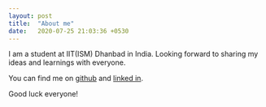 ```yaml
---
layout: post
title:  "About me"
date:   2020-07-25 21:03:36 +0530
---
```

I am a student at IIT(ISM) Dhanbad in India. Looking forward to sharing my ideas and learnings with everyone.

You can find me on [github][my-git] and [linked in][my-link]. 

Good luck everyone!

[my-git]: https://github.com/hyperloop11
[my-link]: https://www.linkedin.cn/in/shirin-kaul-b09282190?lipi=urn%3Ali%3Apage%3Ad_flagship3_profile_view_base_contact_details%3BBNK0qWRhR8GoHCf5eKdN5g%3D%3D

